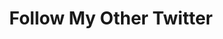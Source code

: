 ---
inv_num: 2011-194
add_credit:
url: 2011-194-follow-my-other-twitter
title: Follow My Other Twitter
year: '2011'
display_year: '2011'
medium: 'Search for social media network. '
dims:
pitch:
ps:
live_url: http://twitter.com/#!/search/%22follow%20my%20other%20twitter%22
youtube:
related_code:
subheading:
download:
commission:
layout: things-i-made
---